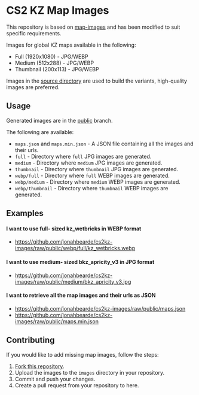 # CS2 KZ Map Images

This repository is based on [map-images](https://github.com/KZGlobalTeam/map-images) and has been modified to suit specific requirements.

Images for global KZ maps available in the following:
- Full (1920x1080) - JPG/WEBP
- Medium (512x288) - JPG/WEBP
- Thumbnail (200x113) - JPG/WEBP

Images in the [source directory](./images) are used to build the variants, high-quality images are preferred.

## Usage

Generated images are in the [public](https://github.com/KZGlobalTeam/map-images/tree/public) branch.  

The following are available:
- `maps.json` and `maps.min.json` - A JSON file containing all the images and their urls.
- `full` - Directory where `full` JPG images are generated.
- `medium` - Directory where `medium` JPG images are generated.
- `thumbnail` - Directory where `thumbnail` JPG images are generated.
- `webp/full` - Directory where `full` WEBP images are generated.
- `webp/medium` - Directory where `medium` WEBP images are generated.
- `webp/thumbnail` - Directory where `thumbnail` WEBP images are generated.

## Examples

#### I want to use full- sized kz_wetbricks in WEBP format
- https://github.com/jonahbearde/cs2kz-images/raw/public/webp/full/kz_wetbricks.webp

#### I want to use medium- sized bkz_apricity_v3 in JPG format
- https://github.com/jonahbearde/cs2kz-images/raw/public/medium/bkz_apricity_v3.jpg

#### I want to retrieve all the map images and their urls as JSON
- https://github.com/jonahbearde/cs2kz-images/raw/public/maps.json
- https://github.com/jonahbearde/cs2kz-images/raw/public/maps.min.json

## Contributing
If you would like to add missing map images, follow the steps:
1. [Fork this repository](https://github.com/jonahbearde/cs2kz-images/fork).
2. Upload the images to the `images` directory in your repository.
3. Commit and push your changes.
4. Create a pull request from your repository to here.
